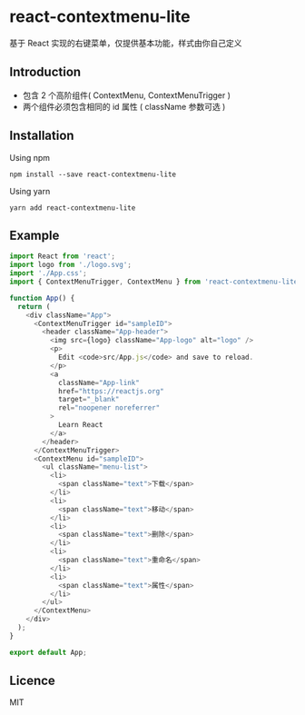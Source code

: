 # react-contextmenu-lite

基于 React 实现的右键菜单，仅提供基本功能，样式由你自己定义

## Introduction

- 包含 2 个高阶组件( ContextMenu, ContextMenuTrigger )
- 两个组件必须包含相同的 id 属性 ( className 参数可选 )

## Installation

Using npm

```
npm install --save react-contextmenu-lite
```

Using yarn

```
yarn add react-contextmenu-lite
```

## Example

```javascript
import React from 'react';
import logo from './logo.svg';
import './App.css';
import { ContextMenuTrigger, ContextMenu } from 'react-contextmenu-lite';

function App() {
  return (
    <div className="App">
      <ContextMenuTrigger id="sampleID">
        <header className="App-header">
          <img src={logo} className="App-logo" alt="logo" />
          <p>
            Edit <code>src/App.js</code> and save to reload.
          </p>
          <a
            className="App-link"
            href="https://reactjs.org"
            target="_blank"
            rel="noopener noreferrer"
          >
            Learn React
          </a>
        </header>
      </ContextMenuTrigger>
      <ContextMenu id="sampleID">
        <ul className="menu-list">
          <li>
            <span className="text">下载</span>
          </li>
          <li>
            <span className="text">移动</span>
          </li>
          <li>
            <span className="text">删除</span>
          </li>
          <li>
            <span className="text">重命名</span>
          </li>
          <li>
            <span className="text">属性</span>
          </li>
        </ul>
      </ContextMenu>
    </div>
  );
}

export default App;
```

## Licence

MIT
